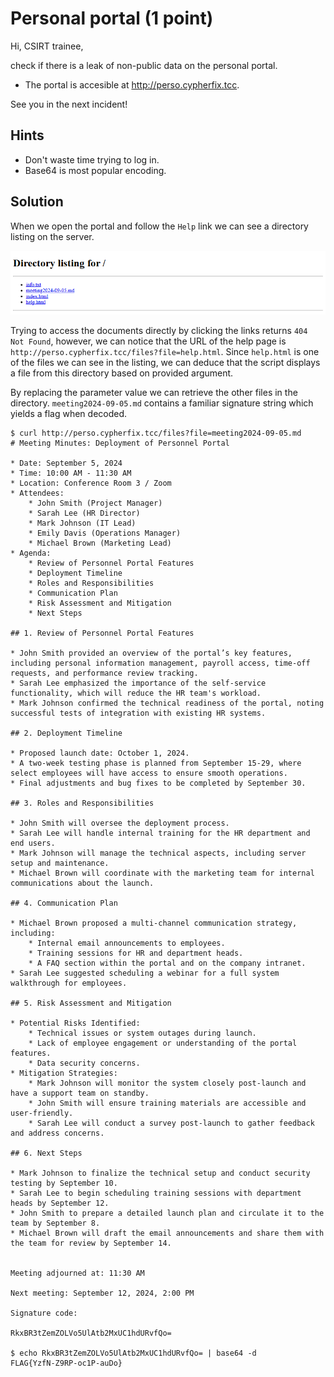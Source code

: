 # Personal portal (1 point)

Hi, CSIRT trainee,

check if there is a leak of non-public data on the personal portal.

* The portal is accesible at http://perso.cypherfix.tcc.

See you in the next incident!

## Hints

* Don't waste time trying to log in.
* Base64 is most popular encoding.

## Solution

When we open the portal and follow the `Help` link we can see a directory
listing on the server.

![Directory listing](directory-listing.png)

Trying to access the documents directly by clicking the links returns
`404 Not Found`, however, we can notice that the URL of the help page is
`http://perso.cypherfix.tcc/files?file=help.html`. Since `help.html` is one of
the files we can see in the listing, we can deduce that the script displays a
file from this directory based on provided argument.

By replacing the parameter value we can retrieve the other files in the
directory. `meeting2024-09-05.md` contains a familiar signature string which
yields a flag when decoded.

```
$ curl http://perso.cypherfix.tcc/files?file=meeting2024-09-05.md
# Meeting Minutes: Deployment of Personnel Portal

* Date: September 5, 2024
* Time: 10:00 AM - 11:30 AM
* Location: Conference Room 3 / Zoom
* Attendees:
    * John Smith (Project Manager)
    * Sarah Lee (HR Director)
    * Mark Johnson (IT Lead)
    * Emily Davis (Operations Manager)
    * Michael Brown (Marketing Lead)
* Agenda:
    * Review of Personnel Portal Features
    * Deployment Timeline
    * Roles and Responsibilities
    * Communication Plan
    * Risk Assessment and Mitigation
    * Next Steps

## 1. Review of Personnel Portal Features

* John Smith provided an overview of the portal’s key features, including personal information management, payroll access, time-off requests, and performance review tracking.
* Sarah Lee emphasized the importance of the self-service functionality, which will reduce the HR team's workload.
* Mark Johnson confirmed the technical readiness of the portal, noting successful tests of integration with existing HR systems.

## 2. Deployment Timeline

* Proposed launch date: October 1, 2024.
* A two-week testing phase is planned from September 15-29, where select employees will have access to ensure smooth operations.
* Final adjustments and bug fixes to be completed by September 30.

## 3. Roles and Responsibilities

* John Smith will oversee the deployment process.
* Sarah Lee will handle internal training for the HR department and end users.
* Mark Johnson will manage the technical aspects, including server setup and maintenance.
* Michael Brown will coordinate with the marketing team for internal communications about the launch.

## 4. Communication Plan

* Michael Brown proposed a multi-channel communication strategy, including:
    * Internal email announcements to employees.
    * Training sessions for HR and department heads.
    * A FAQ section within the portal and on the company intranet.
* Sarah Lee suggested scheduling a webinar for a full system walkthrough for employees.

## 5. Risk Assessment and Mitigation

* Potential Risks Identified:
    * Technical issues or system outages during launch.
    * Lack of employee engagement or understanding of the portal features.
    * Data security concerns.
* Mitigation Strategies:
    * Mark Johnson will monitor the system closely post-launch and have a support team on standby.
    * John Smith will ensure training materials are accessible and user-friendly.
    * Sarah Lee will conduct a survey post-launch to gather feedback and address concerns.

## 6. Next Steps

* Mark Johnson to finalize the technical setup and conduct security testing by September 10.
* Sarah Lee to begin scheduling training sessions with department heads by September 12.
* John Smith to prepare a detailed launch plan and circulate it to the team by September 8.
* Michael Brown will draft the email announcements and share them with the team for review by September 14.


Meeting adjourned at: 11:30 AM

Next meeting: September 12, 2024, 2:00 PM

Signature code:

RkxBR3tZemZOLVo5UlAtb2MxUC1hdURvfQo=

$ echo RkxBR3tZemZOLVo5UlAtb2MxUC1hdURvfQo= | base64 -d
FLAG{YzfN-Z9RP-oc1P-auDo}
```
